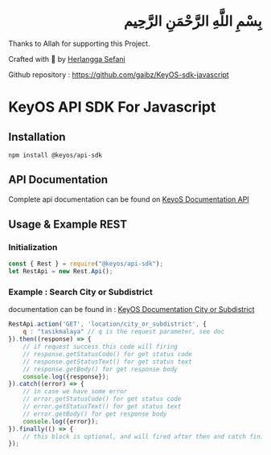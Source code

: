 <h1 align="right">     بِسْمِ اللَّهِ الرَّحْمَنِ الرَّحِيم </h1>

Thanks to Allah for supporting this Project. 

Crafted with 💙 by [Herlangga Sefani](https://www.facebook.com/herlangga.sefani)

Github repository : https://github.com/gaibz/KeyOS-sdk-javascript 

# KeyOS API SDK For Javascript 


## Installation 

    npm install @keyos/api-sdk  

## API Documentation
Complete api documentation can be found on [KeyoS Documentation API](https://doc.keyos.id/shelves/api-documentation) 


## Usage & Example REST

### Initialization

```javascript
const { Rest } = require("@keyos/api-sdk");
let RestApi = new Rest.Api();
```
 
### Example : Search City or Subdistrict
documentation can be found in : [KeyOS Documentation City or Subdistrict](https://doc.keyos.id/books/rest-api/page/search-city-subdistrict)

```javascript
RestApi.action('GET', 'location/city_or_subdistrict', {
    q : "tasikmalaya" // q is the request parameter, see doc
}).then((response) => {
    // if request success this code will firing
    // response.getStatusCode() for get status code
    // response.getStatusText() for get status text
    // response.getBody() for get response body
    console.log({response});
}).catch((error) => {
    // in case we have some error
    // error.getStatusCode() for get status code
    // error.getStatusText() for get status text
    // error.getBody() for get response body
    console.log({error});
}).finally(() => {
    // this block is optional, and will fired after then and catch finished
});
```